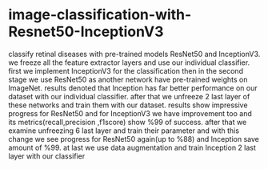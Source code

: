 # image-classification-with-Resnet50-InceptionV3
classify retinal diseases with pre-trained models ResNet50 and InceptionV3. we freeze all the feature extractor layers and use our individual classifier.
first we implement InceptionV3 for the classification then in the second stage we use ResNet50 as another network have pre-trained weights on ImageNet.
results denoted that Inception has far better performance on our dataset with our individual classifier.
after that we unfreeze 2 last layer of these networks and train them with our dataset. results show impressive progress for ResNet50 and for InceptionV3 we have improvement too and its metrics(recall,precision
,f1score) show %99 of success.
after that we examine unfreezing 6 last layer and train their parameter and with this change we see progress for ResNet50 again(up to %88) and Inception save amount of %99.
at last we use data augmentation and train Inception 2 last layer with our classifier
